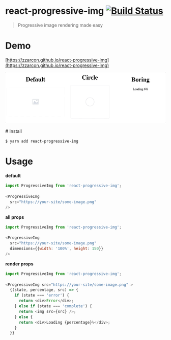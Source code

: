 # react-progressive-img [![Build Status](https://travis-ci.org/zzarcon/react-progressive-img.svg?branch=master)](https://travis-ci.org/zzarcon/react-progressive-img)
> Progressive image rendering made easy

# Demo
[https://zzarcon.github.io/react-progressive-img](https://zzarcon.github.io/react-progressive-img)
<p align="center">
  <img src="demo.gif" width="800">
</p>
# Install

```
$ yarn add react-progressive-img
```

# Usage 

**default**

```javascript
import ProgressiveImg from 'react-progressive-img';

<ProgressiveImg
  src="https://your-site/some-image.png" 
/>
```

**all props**

```javascript
import ProgressiveImg from 'react-progressive-img';

<ProgressiveImg
  src="https://your-site/some-image.png"
  dimensions={{width: '100%', height: 150}}
/>
```

**render props**

```javascript
import ProgressiveImg from 'react-progressive-img';

<ProgressiveImg src="https://your-site/some-image.png" >
  {(state, percentage, src) => {
    if (state === 'error') {
      return <div>Error</div>;
    } else if (state === 'complete') {
      return <img src={src} />;
    } else {
      return <div>Loading {percentage}%</div>;
    }
  }}
```